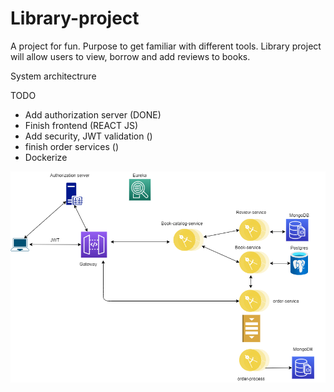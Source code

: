 # Library-project
A project for fun. Purpose to get familiar with different tools. Library project will allow users to view, borrow and add reviews to books.

System architectrure

TODO
- Add authorization server (DONE)
- Finish frontend (REACT JS)
- Add security, JWT validation ()
- finish order services ()
- Dockerize

![alt text](https://github.com/Rofor51/Library-project/blob/master/dig.png)
